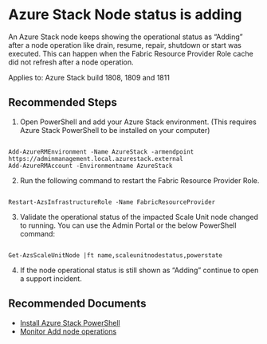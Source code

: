<properties
    pageTitle="Azure Stack Node status is adding"
    description="Azure Stack Node status permanent shows as adding"
    service="microsoft.azurestack"
    resource="azurestack"
    authors="troettinger"
    ms.author="thoroet"
    displayOrder=""
    selfHelpType="generic"
    supportTopicIds="32629188,32630575,32629232"
    resourceTags=""
    productPesIds="16226"
    cloudEnvironments="public"
    articleId="azurestack-operator-nodestatus"
/>

# Azure Stack Node status is adding

An Azure Stack node keeps showing the operational status as “Adding” after a node operation like drain, resume, repair, shutdown or start was executed.
This can happen when the Fabric Resource Provider Role cache did not refresh after a node operation. 

Applies to: Azure Stack build 1808, 1809 and 1811

## **Recommended Steps**

1. Open PowerShell and add your Azure Stack environment. (This requires Azure Stack PowerShell to be installed on your computer)

 <code>
Add-AzureRMEnvironment -Name AzureStack -armendpoint https://adminmanagement.local.azurestack.external
Add-AzureRMAccount -Environmentname AzureStack
</code>


2. Run the following command to restart the Fabric Resource Provider Role.

<code>
Restart-AzsInfrastructureRole -Name FabricResourceProvider
</code>


3. Validate the operational status of the impacted Scale Unit node changed to running. You can use the Admin Portal or the below PowerShell command:
<code>
Get-AzsScaleUnitNode |ft name,scaleunitnodestatus,powerstate
</code>


4. If the node operational status is still shown as “Adding” continue to open a support incident.


## **Recommended Documents**

- [Install Azure Stack PowerShell](https://docs.microsoft.com/en-us/azure-stack/operator/azure-stack-powershell-install)
- [Monitor Add node operations](https://docs.microsoft.com/en-us/azure-stack/operator/azure-stack-add-scale-node#monitor-add-node-operations)